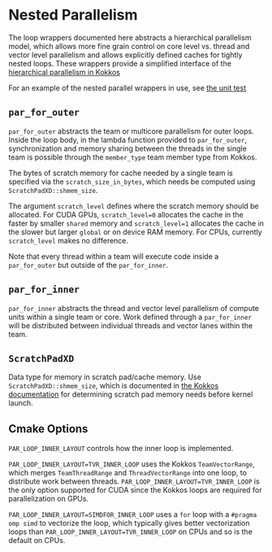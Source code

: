 
# Nested Parallelism

The loop wrappers documented here abstracts a hierarchical parallelism model,
which allows more fine grain control on core level vs. thread and vector level
parallelism and allows explicitly defined caches for tightly nested loops.
These wrappers provide a simplified interface of the [hierarchical parallelism
in Kokkos](https://github.com/kokkos/kokkos/wiki/HierarchicalParallelism)


For an example of the nested parallel wrappers in use, see [the unit
test](../tst/unit/kokkos_abstraction.cpp)

## `par_for_outer`

`par_for_outer` abstracts the team or multicore parallelism for outer loops.
Inside the loop body, in the lambda function provided to `par_for_outer`,
synchronization and memory sharing between the threads in the single team is
possible through the `member_type` team member type from Kokkos.

The bytes of scratch memory for cache needed by a single team is specified via
the `scratch_size_in_bytes`, which needs be computed using `ScratchPadXD::shmem_size`.

The argument `scratch_level` defines where the scratch memory should be
allocated. For CUDA GPUs, `scratch_level=0` allocates the cache in the faster
by smaller `shared` memory and `scratch_level=1` allocates the cache in the
slower but larger `global` or on device RAM memory. For CPUs, currently
`scratch_level` makes no difference.

Note that every thread within a team will execute code inside a `par_for_outer`
but outside of the `par_for_inner`.

## `par_for_inner`

`par_for_inner` abstracts the thread and vector level parallelism of compute
units within a single team or core. Work defined through a `par_for_inner` will
be distributed between individual threads and vector lanes within the team.

## `ScratchPadXD`

Data type for memory in scratch pad/cache memory. Use
`ScratchPadXD::shmem_size`, which is documented in [the Kokkos
documentation](https://github.com/kokkos/kokkos/wiki/HierarchicalParallelism)
for determining scratch pad memory needs before kernel launch.


## Cmake Options

`PAR_LOOP_INNER_LAYOUT` controls how the inner loop is implemented.

`PAR_LOOP_INNER_LAYOUT=TVR_INNER_LOOP` uses the Kokkos `TeamVectorRange`, which
merges `TeamThreadRange` and `ThreadVectorRange` into one loop, to distribute
work between threads. `PAR_LOOP_INNER_LAYOUT=TVR_INNER_LOOP` is the only option
supported for CUDA since the Kokkos loops are required for parallelization on
GPUs.

`PAR_LOOP_INNER_LAYOUT=SIMDFOR_INNER_LOOP` uses a `for` loop with a `#pragma
omp simd` to vectorize the loop, which typically gives better vectorization
loops than `PAR_LOOP_INNER_LAYOUT=TVR_INNER_LOOP` on CPUs and so is the default
on CPUs.
